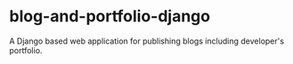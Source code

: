 # blog-and-portfolio-django
A Django based web application for publishing blogs including developer's portfolio.
